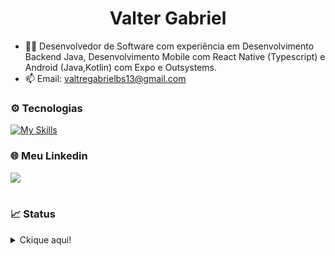 <h1 align="center">Valter Gabriel</h1>

- 👨‍💻 Desenvolvedor de Software com experiência em Desenvolvimento Backend Java, Desenvolvimento Mobile com React Native (Typescript) e Android (Java,Kotlin)  com Expo e Outsystems.
- 📫 Email: valtregabrielbs13@gmail.com

### ⚙️ Tecnologias
[![My Skills](https://skillicons.dev/icons?i=java,kotlin,spring,androidstudio,react,typescript)](https://skillicons.dev)
<br>

### 🌐 Meu Linkedin
<div>
  <a href="https://www.linkedin.com/in/valter-gabriel/" target="_blank"><img src="https://img.shields.io/badge/-LinkedIn-%230077B5?style=for-the-badge&logo=linkedin&logoColor=white" target="_blank"></a>
</div>
<br>


### 📈 Status
<details>
  <summary>Ckique aqui!</summary>
 
  ![](http://github-profile-summary-cards.vercel.app/api/cards/profile-details?username=ValterGabriell&theme=tokyonight) 
  ![](http://github-profile-summary-cards.vercel.app/api/cards/repos-per-language?username=ValterGabriell&theme=tokyonight) ![](http://github-profile-summary-cards.vercel.app/api/cards/productive-time?username=JoonMarion&theme=tokyonight&utcOffset=8) 
 
</details>
